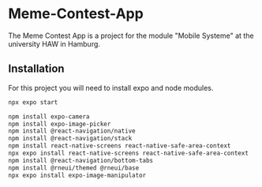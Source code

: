 # Meme-Contest-App

The Meme Contest App is a project for the module "Mobile Systeme" at the university HAW in Hamburg.

## Installation

For this project you will need to install expo and node modules. 

```bash
npx expo start

npm install expo-camera
npm install expo-image-picker
npm install @react-navigation/native
npm install @react-navigation/stack
npm install react-native-screens react-native-safe-area-context
npx expo install react-native-screens react-native-safe-area-context
npm install @react-navigation/bottom-tabs
npm install @rneui/themed @rneui/base
npx expo install expo-image-manipulator
```
